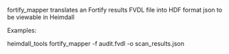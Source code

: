   fortify_mapper translates an Fortify results FVDL file into HDF format json to be viewable in Heimdall
  
Examples:

  heimdall_tools fortify_mapper -f audit.fvdl -o scan_results.json